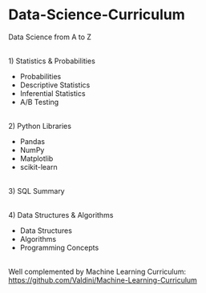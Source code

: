# Data-Science-Curriculum
Data Science from A to Z

<br/>1) Statistics & Probabilities
- Probabilities
- Descriptive Statistics
- Inferential Statistics
- A/B Testing

<br/>2) Python Libraries
- Pandas
- NumPy
- Matplotlib
- scikit-learn

<br/>3) SQL Summary

<br/>4) Data Structures & Algorithms
- Data Structures
- Algorithms
- Programming Concepts

<br/>Well complemented by Machine Learning Curriculum: https://github.com/Valdini/Machine-Learning-Curriculum
